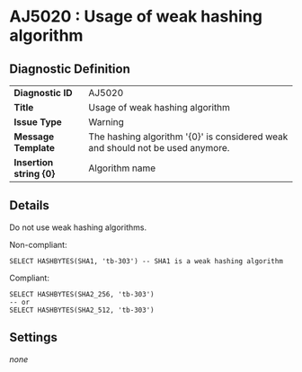 # AJ5020 : Usage of weak hashing algorithm

## Diagnostic Definition

<table>
  <tr>
    <td class="header"><b>Diagnostic ID</b></td>
    <td>AJ5020</td>
  </tr>
  <tr>
    <td class="header"><b>Title</b></td>
    <td>Usage of weak hashing algorithm</td>
  </tr>
  <tr>
    <td class="header"><b>Issue Type</b></td>
    <td>Warning</td>
  </tr>
  <tr>
    <td class="header"><b>Message Template</b></td>
    <td>The hashing algorithm '{0}' is considered weak and should not be used anymore.</td>
  </tr>
    <tr>
    <td class="header"><b>Insertion string {0}</b></td>
    <td>Algorithm name</td>
  </tr>

</table>

## Details

Do not use weak hashing algorithms.

Non-compliant:

```tsql
SELECT HASHBYTES(SHA1, 'tb-303') -- SHA1 is a weak hashing algorithm
```

Compliant:

```tsql
SELECT HASHBYTES(SHA2_256, 'tb-303')
-- or
SELECT HASHBYTES(SHA2_512, 'tb-303')
```


## Settings

*none*


